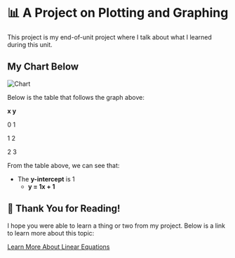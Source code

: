 # 📊 A Project on Plotting and Graphing

This project is my end-of-unit project where I talk about what I learned during this unit.

## My Chart Below

![Chart](https://mathbitsnotebook.com/Algebra2/FunctionGraphs/LQFgraph1.gif)

Below is the table that follows the graph above: 

**x   y**

0   1

1   2

2   3

From the table above, we can see that:
  - The **y-intercept** is 1
    - **y = 1x + 1**

## 🙏 Thank You for Reading!

I hope you were able to learn a thing or two from my project. Below is a link to learn more about this topic:

[Learn More About Linear Equations](https://www.khanacademy.org/math/algebra/linear-equations)